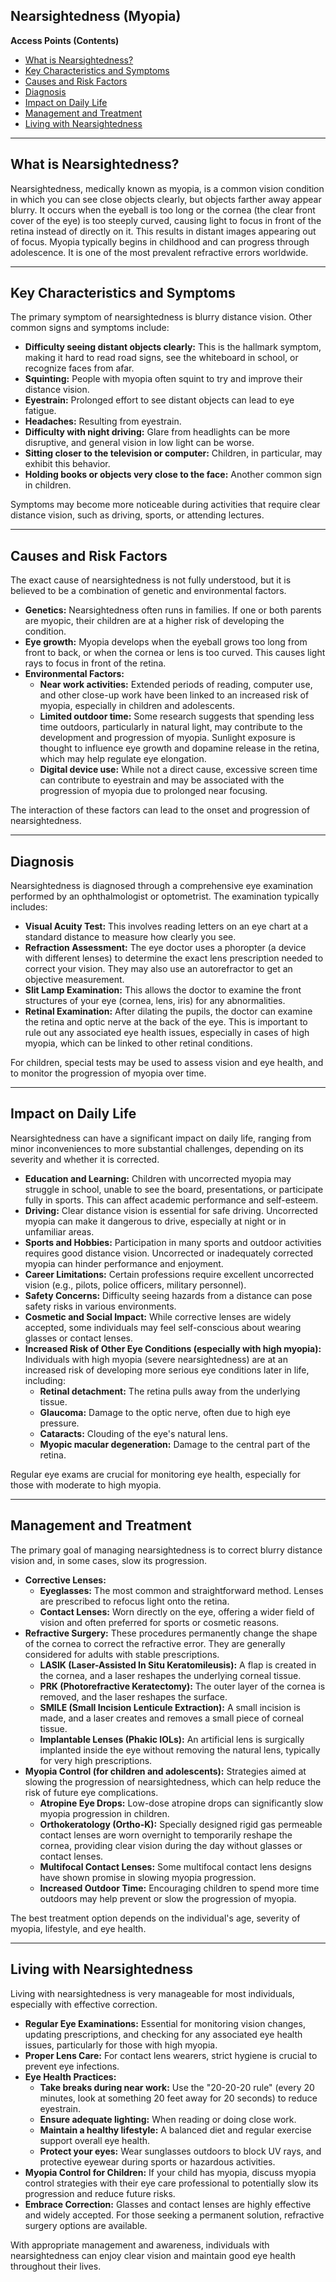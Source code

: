 ## Nearsightedness (Myopia)

**Access Points (Contents)**

* [What is Nearsightedness?](#what-is-nearsightedness)
* [Key Characteristics and Symptoms](#key-characteristics-and-symptoms)
* [Causes and Risk Factors](#causes-and-risk-factors)
* [Diagnosis](#diagnosis)
* [Impact on Daily Life](#impact-on-daily-life)
* [Management and Treatment](#management-and-treatment)
* [Living with Nearsightedness](#living-with-nearsightedness)

---

## What is Nearsightedness?

Nearsightedness, medically known as myopia, is a common vision condition in which you can see close objects clearly, but objects farther away appear blurry. It occurs when the eyeball is too long or the cornea (the clear front cover of the eye) is too steeply curved, causing light to focus in front of the retina instead of directly on it. This results in distant images appearing out of focus. Myopia typically begins in childhood and can progress through adolescence. It is one of the most prevalent refractive errors worldwide.

---

## Key Characteristics and Symptoms

The primary symptom of nearsightedness is blurry distance vision. Other common signs and symptoms include:

* **Difficulty seeing distant objects clearly:** This is the hallmark symptom, making it hard to read road signs, see the whiteboard in school, or recognize faces from afar.
* **Squinting:** People with myopia often squint to try and improve their distance vision.
* **Eyestrain:** Prolonged effort to see distant objects can lead to eye fatigue.
* **Headaches:** Resulting from eyestrain.
* **Difficulty with night driving:** Glare from headlights can be more disruptive, and general vision in low light can be worse.
* **Sitting closer to the television or computer:** Children, in particular, may exhibit this behavior.
* **Holding books or objects very close to the face:** Another common sign in children.

Symptoms may become more noticeable during activities that require clear distance vision, such as driving, sports, or attending lectures.

---

## Causes and Risk Factors

The exact cause of nearsightedness is not fully understood, but it is believed to be a combination of genetic and environmental factors.

* **Genetics:** Nearsightedness often runs in families. If one or both parents are myopic, their children are at a higher risk of developing the condition.
* **Eye growth:** Myopia develops when the eyeball grows too long from front to back, or when the cornea or lens is too curved. This causes light rays to focus in front of the retina.
* **Environmental Factors:**
    * **Near work activities:** Extended periods of reading, computer use, and other close-up work have been linked to an increased risk of myopia, especially in children and adolescents.
    * **Limited outdoor time:** Some research suggests that spending less time outdoors, particularly in natural light, may contribute to the development and progression of myopia. Sunlight exposure is thought to influence eye growth and dopamine release in the retina, which may help regulate eye elongation.
    * **Digital device use:** While not a direct cause, excessive screen time can contribute to eyestrain and may be associated with the progression of myopia due to prolonged near focusing.

The interaction of these factors can lead to the onset and progression of nearsightedness.

---

## Diagnosis

Nearsightedness is diagnosed through a comprehensive eye examination performed by an ophthalmologist or optometrist. The examination typically includes:

* **Visual Acuity Test:** This involves reading letters on an eye chart at a standard distance to measure how clearly you see.
* **Refraction Assessment:** The eye doctor uses a phoropter (a device with different lenses) to determine the exact lens prescription needed to correct your vision. They may also use an autorefractor to get an objective measurement.
* **Slit Lamp Examination:** This allows the doctor to examine the front structures of your eye (cornea, lens, iris) for any abnormalities.
* **Retinal Examination:** After dilating the pupils, the doctor can examine the retina and optic nerve at the back of the eye. This is important to rule out any associated eye health issues, especially in cases of high myopia, which can be linked to other retinal conditions.

For children, special tests may be used to assess vision and eye health, and to monitor the progression of myopia over time.

---

## Impact on Daily Life

Nearsightedness can have a significant impact on daily life, ranging from minor inconveniences to more substantial challenges, depending on its severity and whether it is corrected.

* **Education and Learning:** Children with uncorrected myopia may struggle in school, unable to see the board, presentations, or participate fully in sports. This can affect academic performance and self-esteem.
* **Driving:** Clear distance vision is essential for safe driving. Uncorrected myopia can make it dangerous to drive, especially at night or in unfamiliar areas.
* **Sports and Hobbies:** Participation in many sports and outdoor activities requires good distance vision. Uncorrected or inadequately corrected myopia can hinder performance and enjoyment.
* **Career Limitations:** Certain professions require excellent uncorrected vision (e.g., pilots, police officers, military personnel).
* **Safety Concerns:** Difficulty seeing hazards from a distance can pose safety risks in various environments.
* **Cosmetic and Social Impact:** While corrective lenses are widely accepted, some individuals may feel self-conscious about wearing glasses or contact lenses.
* **Increased Risk of Other Eye Conditions (especially with high myopia):** Individuals with high myopia (severe nearsightedness) are at an increased risk of developing more serious eye conditions later in life, including:
    * **Retinal detachment:** The retina pulls away from the underlying tissue.
    * **Glaucoma:** Damage to the optic nerve, often due to high eye pressure.
    * **Cataracts:** Clouding of the eye's natural lens.
    * **Myopic macular degeneration:** Damage to the central part of the retina.

Regular eye exams are crucial for monitoring eye health, especially for those with moderate to high myopia.

---

## Management and Treatment

The primary goal of managing nearsightedness is to correct blurry distance vision and, in some cases, slow its progression.

* **Corrective Lenses:**
    * **Eyeglasses:** The most common and straightforward method. Lenses are prescribed to refocus light onto the retina.
    * **Contact Lenses:** Worn directly on the eye, offering a wider field of vision and often preferred for sports or cosmetic reasons.
* **Refractive Surgery:** These procedures permanently change the shape of the cornea to correct the refractive error. They are generally considered for adults with stable prescriptions.
    * **LASIK (Laser-Assisted In Situ Keratomileusis):** A flap is created in the cornea, and a laser reshapes the underlying corneal tissue.
    * **PRK (Photorefractive Keratectomy):** The outer layer of the cornea is removed, and the laser reshapes the surface.
    * **SMILE (Small Incision Lenticule Extraction):** A small incision is made, and a laser creates and removes a small piece of corneal tissue.
    * **Implantable Lenses (Phakic IOLs):** An artificial lens is surgically implanted inside the eye without removing the natural lens, typically for very high prescriptions.
* **Myopia Control (for children and adolescents):** Strategies aimed at slowing the progression of nearsightedness, which can help reduce the risk of future eye complications.
    * **Atropine Eye Drops:** Low-dose atropine drops can significantly slow myopia progression in children.
    * **Orthokeratology (Ortho-K):** Specially designed rigid gas permeable contact lenses are worn overnight to temporarily reshape the cornea, providing clear vision during the day without glasses or contact lenses.
    * **Multifocal Contact Lenses:** Some multifocal contact lens designs have shown promise in slowing myopia progression.
    * **Increased Outdoor Time:** Encouraging children to spend more time outdoors may help prevent or slow the progression of myopia.

The best treatment option depends on the individual's age, severity of myopia, lifestyle, and eye health.

---

## Living with Nearsightedness

Living with nearsightedness is very manageable for most individuals, especially with effective correction.

* **Regular Eye Examinations:** Essential for monitoring vision changes, updating prescriptions, and checking for any associated eye health issues, particularly for those with high myopia.
* **Proper Lens Care:** For contact lens wearers, strict hygiene is crucial to prevent eye infections.
* **Eye Health Practices:**
    * **Take breaks during near work:** Use the "20-20-20 rule" (every 20 minutes, look at something 20 feet away for 20 seconds) to reduce eyestrain.
    * **Ensure adequate lighting:** When reading or doing close work.
    * **Maintain a healthy lifestyle:** A balanced diet and regular exercise support overall eye health.
    * **Protect your eyes:** Wear sunglasses outdoors to block UV rays, and protective eyewear during sports or hazardous activities.
* **Myopia Control for Children:** If your child has myopia, discuss myopia control strategies with their eye care professional to potentially slow its progression and reduce future risks.
* **Embrace Correction:** Glasses and contact lenses are highly effective and widely accepted. For those seeking a permanent solution, refractive surgery options are available.

With appropriate management and awareness, individuals with nearsightedness can enjoy clear vision and maintain good eye health throughout their lives.
